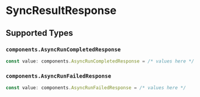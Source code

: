 # SyncResultResponse


## Supported Types

### `components.AsyncRunCompletedResponse`

```typescript
const value: components.AsyncRunCompletedResponse = /* values here */
```

### `components.AsyncRunFailedResponse`

```typescript
const value: components.AsyncRunFailedResponse = /* values here */
```

